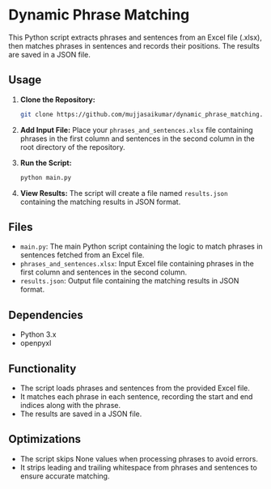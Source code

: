 
# Dynamic Phrase Matching

This Python script extracts phrases and sentences from an Excel file (.xlsx), then matches phrases in sentences and records their positions. The results are saved in a JSON file.

## Usage

1. **Clone the Repository:**
   ```bash
   git clone https://github.com/mujjasaikumar/dynamic_phrase_matching.git
   ```

2. **Add Input File:**
   Place your `phrases_and_sentences.xlsx` file containing phrases in the first column and sentences in the second column in the root directory of the repository.

3. **Run the Script:**
   ```bash
   python main.py
   ```

4. **View Results:**
   The script will create a file named `results.json` containing the matching results in JSON format.

## Files

- `main.py`: The main Python script containing the logic to match phrases in sentences fetched from an Excel file.
- `phrases_and_sentences.xlsx`: Input Excel file containing phrases in the first column and sentences in the second column.
- `results.json`: Output file containing the matching results in JSON format.

## Dependencies

- Python 3.x
- openpyxl

## Functionality

- The script loads phrases and sentences from the provided Excel file.
- It matches each phrase in each sentence, recording the start and end indices along with the phrase.
- The results are saved in a JSON file.

## Optimizations

- The script skips None values when processing phrases to avoid errors.
- It strips leading and trailing whitespace from phrases and sentences to ensure accurate matching.

```
